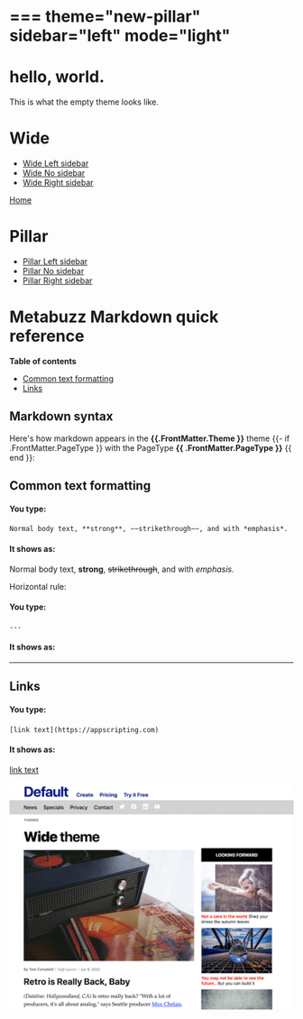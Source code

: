 ===
theme="new-pillar"
sidebar="left"
mode="light"
===


# hello, world.

This is what the empty theme looks like.

# Wide
* [Wide Left sidebar](wide-left-sidebar.html)
* [Wide No sidebar](wide-index.html)
* [Wide Right sidebar](wide-right-sidebar.html)

[Home](index.html)

# Pillar
* [Pillar Left sidebar](pillar-left-sidebar.html)
* [Pillar No sidebar](pillar-index.html)
* [Pillar Right sidebar](pillar-right-sidebar.html)

# Metabuzz Markdown quick reference

**Table of contents** 

* [Common text formatting](#common-text-formatting)
* [Links](#links)

## Markdown syntax

Here's how markdown appears in the **{{.FrontMatter.Theme }}** theme
{{- if .FrontMatter.PageType }}
with the PageType **{{ .FrontMatter.PageType }}**
{{ end }}:
## Common text formatting

#### You type:
```
Normal body text, **strong**, ~~strikethrough~~, and with *emphasis*.
```

#### It shows as:
Normal body text, **strong**, ~~strikethrough~~, and with *emphasis*.

Horizontal rule:

#### You type:
```
---
```

#### It shows as:
---

## Links

#### You type:
```
[link text](https://appscripting.com)
```

#### It shows as:
[link text](https://appscripting.com)

![screenshot](theme-1280x1024.png)

